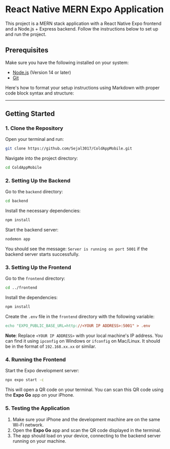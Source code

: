 # React Native MERN Expo Application
This project is a MERN stack application with a React Native Expo frontend and a Node.js + Express backend. Follow the instructions below to set up and run the project.

## Prerequisites

Make sure you have the following installed on your system:

- [Node.js](https://nodejs.org/) (Version 14 or later)
- [Git](https://git-scm.com/)

Here's how to format your setup instructions using Markdown with proper code block syntax and structure:

---

## Getting Started

### 1. Clone the Repository

Open your terminal and run:

```bash
git clone https://github.com/Sejal3017/ColdAppMobile.git
```

Navigate into the project directory:

```bash
cd ColdAppMobile
```

### 2. Setting Up the Backend

Go to the `backend` directory:

```bash
cd backend
```

Install the necessary dependencies:

```bash
npm install
```


Start the backend server:

```bash
nodemon app
```

You should see the message: `Server is running on port 5001` if the backend server starts successfully.

### 3. Setting Up the Frontend

Go to the `frontend` directory:

```bash
cd ../frontend
```

Install the dependencies:

```bash
npm install
```

Create the `.env` file in the `frontend` directory with the following variable:

```makefile
echo "EXPO_PUBLIC_BASE_URL=http://<YOUR IP ADDRESS>:5001" > .env
```

**Note**: Replace `<YOUR IP ADDRESS>` with your local machine's IP address. You can find it using `ipconfig` on Windows or `ifconfig` on Mac/Linux. It should be in the format of `192.168.xx.xx` or similar.

### 4. Running the Frontend

Start the Expo development server:

```bash
npx expo start -c
```

This will open a QR code on your terminal. You can scan this QR code using the **Expo Go** app on your iPhone.

### 5. Testing the Application

1. Make sure your iPhone and the development machine are on the same Wi-Fi network.
2. Open the **Expo Go** app and scan the QR code displayed in the terminal.
3. The app should load on your device, connecting to the backend server running on your machine.

